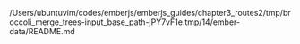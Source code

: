 /Users/ubuntuvim/codes/emberjs/emberjs_guides/chapter3_routes2/tmp/broccoli_merge_trees-input_base_path-jPY7vF1e.tmp/14/ember-data/README.md